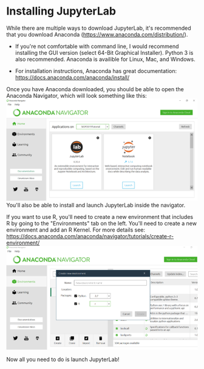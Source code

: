# Installing JupyterLab
While there are multiple ways to download JupyterLab, it's recommended that you download Anaconda (https://www.anaconda.com/distribution/).

* If you're not comfortable with command line, I would recommend installing the GUI version (select 64-Bit Graphical Installer). Python 3 is also recommended. Anaconda is availible for Linux, Mac, and Windows.

* For installation instructions, Anaconda has great documentation: https://docs.anaconda.com/anaconda/install/

Once you have Anaconda downloaded, you should be able to open the Anaconda Navigator, which will look something like this:
![alt text](https://github.com/eauer22/SIOP-2019-Master-Tutorial-Creating-Reproducible-and-Interactive-Analyses/blob/master/anacondanavigator.PNG)
You'll also be able to install and launch JupyterLab inside the navigator. 



If you want to use R, you'll need to create a new environment that includes R by going to the "Environments" tab on the left. You'll need to create a new environment and add an R Kernel. For more details see: https://docs.anaconda.com/anaconda/navigator/tutorials/create-r-environment/
![alt text](https://github.com/eauer22/SIOP-2019-Master-Tutorial-Creating-Reproducible-and-Interactive-Analyses/blob/master/anacondanavigator2.PNG)


Now all you need to do is launch JupyterLab!
